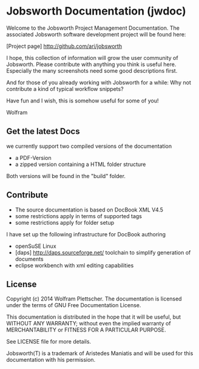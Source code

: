 Jobsworth Documentation (jwdoc)
===============================

Welcome to the Jobsworth Project Management Documentation.
The associated Jobsworth software development project will be found here:

[Project page]             http://github.com/ari/jobsworth

I hope, this collection of information will grow the user community of Jobsworth.
Please contribute with anything you think is useful here. Especially
the many screenshots need some good descriptions first.

And for those of you already working with Jobsworth for a while: Why not contribute
a kind of typical workflow snippets?

Have fun and I wish, this is somehow useful for some of you!

Wolfram


Get the latest Docs
-------------------

we currently support two compiled versions of the documentation

* a PDF-Version
* a zipped version containing a HTML folder structure
 
Both versions will be found in the "build" folder.

Contribute
----------

* The source documentation is based on DocBook XML V4.5
* some restrictions apply in terms of supported tags
* some restrictions apply for folder setup

I have set up the following infrastructure for DocBook authoring

* openSuSE Linux
* [daps] http://daps.sourceforge.net/ toolchain to simplify generation of documents
* eclipse workbench with xml editing capabilities

License
-------

Copyright (c) 2014 Wolfram Plettscher. The documentation is licensed under the terms of GNU Free Documentation License.

This documentation is distributed in the hope that it will be useful, but WITHOUT ANY WARRANTY; without even the implied warranty of MERCHANTABILITY or FITNESS FOR A PARTICULAR PURPOSE.

See LICENSE file for more details.


Jobsworth(T) is a trademark of Aristedes Maniatis and will be used for this documentation with his permission. 
